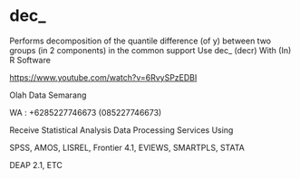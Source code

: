 # dec_
Performs decomposition of the quantile difference (of y) between two groups (in 2 components) in the common support Use dec_ (decr) With (In) R Software

https://www.youtube.com/watch?v=6RvySPzEDBI

Olah Data Semarang

WA : +6285227746673 (085227746673)

Receive Statistical Analysis Data Processing Services Using

SPSS, AMOS, LISREL, Frontier 4.1, EVIEWS, SMARTPLS, STATA

DEAP 2.1, ETC

